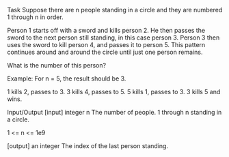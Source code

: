Task
Suppose there are n people standing in a circle and they are numbered 1 through n in order.

Person 1 starts off with a sword and kills person 2. He then passes the sword to the next person still standing, in this case person 3. Person 3 then uses the sword to kill person 4, and passes it to person 5. This pattern continues around and around the circle until just one person remains.

What is the number of this person?

Example:
For n = 5, the result should be 3.

 1 kills 2, passes to 3. 3 kills 4, passes to 5. 5 kills 1, passes to 3. 3 kills 5 and wins.

Input/Output
[input] integer n
The number of people. 1 through n standing in a circle.

1 <= n <= 1e9

[output] an integer
The index of the last person standing.
